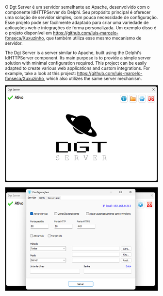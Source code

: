 O Dgt Server é um servidor semelhante ao Apache, desenvolvido com o componente IdHTTPServer do Delphi. Seu propósito principal é oferecer uma solução de servidor simples, com pouca necessidade de configuração. Esse projeto pode ser facilmente adaptado para criar uma variedade de aplicações web e integrações de forma personalizada. Um exemplo disso é o projeto disponível em https://github.com/luis-marcelo-fonseca/Xuxuzinho, que também utiliza esse mesmo mecanismo de servidor.

The Dgt Server is a server similar to Apache, built using the Delphi's IdHTTPServer component. Its main purpose is to provide a simple server solution with minimal configuration required. This project can be easily adapted to create various web applications and custom integrations. For example, take a look at this project: https://github.com/luis-marcelo-fonseca/Xuxuzinho, which also utilizes the same server mechanism.

![Dgt Server](https://github.com/luis-marcelo-fonseca/dgtserver/blob/main/1.png)

![Dgt Server](https://github.com/luis-marcelo-fonseca/dgtserver/blob/main/2.png)
